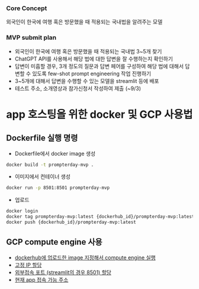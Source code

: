 ### Core Concept
외국인이 한국에 여행 혹은 방문했을 때 적용되는 국내법을 알려주는 모델

### MVP submit plan
- 외국인이 한국에 여행 혹은 방문했을 때 적용되는 국내법 3~5개 찾기
- ChatGPT API를 사용해서 해당 법에 대한 답변을 잘 수행하는지 확인하기
- 답변이 미흡할 경우, 3개 정도의 질문과 답변 페어를 구성하여 해당 법에 대해서 답변할 수 있도록 few-shot prompt engineering 작업 진행하기
- 3~5개에 대해서 답변을 수행할 수 있는 모델을 streamlit 등에 배포
- 테스트 주소, 소개영상과 참가신청서 작성하여 제출 (~9/3)

# app 호스팅을 위한 docker 및 GCP 사용법
## Dockerfile 실행 명령
- Dockerfile에서 docker image 생성
```bash
docker build -t prompterday-mvp .
```
- 이미지에서 컨테이너 생성
```bash
docker run -p 8501:8501 prompterday-mvp
```
- 업로드
```bash
docker login
docker tag prompterday-mvp:latest {dockerhub_id}/prompterday-mvp:latest
docker push {dockerhub_id}/prompterday-mvp:latest
```
## GCP compute engine 사용
- [dockerhub에 업로드한 image 지정해서 compute engine 실행](https://cloud.google.com/compute/docs/containers?hl=ko)
- [고정 IP 할당](https://datainsider.tistory.com/108)
- [외부접속 포트 (streamlit의 경우 8501) 할당](https://minimin2.tistory.com/173)
- [현재 app 접속 가능 주소](http://34.16.0.128:8501/)